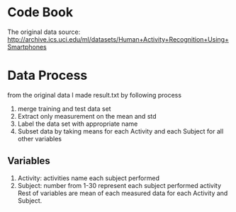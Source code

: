 # Code Book
The original data source:
http://archive.ics.uci.edu/ml/datasets/Human+Activity+Recognition+Using+Smartphones

# Data Process
from the original data I made result.txt by following process
1. merge training and test data set
2. Extract only measurement on the mean and std
3. Label the data set with appropriate name
4. Subset data by taking means for each Activity and each Subject for all other variables

## Variables
1. Activity: activities name each subject performed
2. Subject: number from 1-30 represent each subject performed activity
Rest of variables are mean of each measured data for each Activity and Subject.